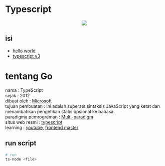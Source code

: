 # Typescript

<div align="center" >
  <img src="https://cdn.thenewstack.io/media/2022/01/10b88c68-typescript-logo.png" />
</div>

## isi

- [hello world](/typescript/README.md)
- [typescript v3](/typescript/typescript-v3/)

# tentang Go

nama : TypeScript<br/>
sejak : 2012<br/>
dibuat oleh : [Microsoft](https://en.wikipedia.org/wiki/Microsoft)<br/>
tujuan pembuatan : Ini adalah superset sintaksis JavaScript yang ketat dan menambahkan pengetikan statis opsional ke bahasa.<br/>
paradigma pemrograman : [Multi-paradigm](https://en.wikipedia.org/wiki/Programming_paradigm#Multi-paradigm)<br/>
situs web resmi : [typescript](https://www.typescriptlang.org/)<br/>
learning : [youtube](https://www.youtube.com/results?search_query=typescript), [frontend master](https://frontendmasters.com/)

## run script

```bash
# run
ts-node <file>
```
